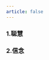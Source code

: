 ```yaml
---
article: false
---
```


### 1.聪慧

<VideoPlayer src="/assets/video/luoxiang/smart.mp4" />

### 2.信念

<VideoPlayer src="/assets/video/luoxiang/faith.mp4" />

